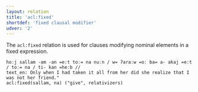 ```yaml
---
layout: relation
title: 'acl:fixed'
shortdef: 'fixed clausal modifier'
udver: '2'
---
```


The `acl:fixed` relation is used for clauses modifying nominal elements in a fixed expression.

~~~ sdparse
hoːj sallam -am -an =eːt toː= na nuːn / w= ʔaraːw =oː ba= a- akaj =eːt / toː= na / ti- kan =heːb //
text_en: Only when I had taken it all from her did she realize that I was not her friend."
acl:fixed(sallam, na) ("give", relativizers)
~~~
